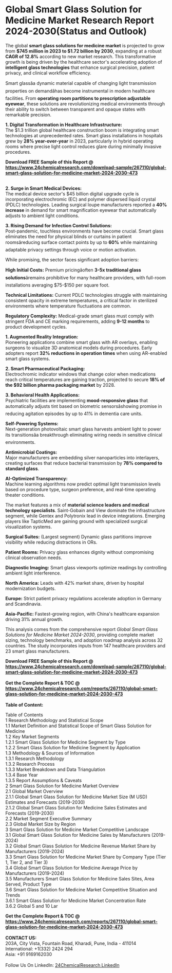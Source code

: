 <h1>Global Smart Glass Solution for Medicine Market Research Report 2024-2030(Status and Outlook)</h1><p>The global <strong>smart glass solutions for medicine market</strong> is projected to grow from <strong>$745 million in 2023 to $1.72 billion by 2030</strong>, expanding at a robust <strong>CAGR of 12.8%</strong> according to new market research. This transformative growth is being driven by the healthcare sector's accelerating adoption of <strong>intelligent glass technologies</strong> that enhance surgical precision, patient privacy, and clinical workflow efficiency.</p><p>Smart glassâa dynamic material capable of changing light transmission properties on demandâhas become instrumental in modern healthcare facilities. From <strong>operating room partitions to prescription adjustable eyewear</strong>, these solutions are revolutionizing medical environments through their ability to switch between transparent and opaque states with remarkable precision.</p><p><strong>1. Digital Transformation in Healthcare Infrastructure:</strong><br>
The $1.3 trillion global healthcare construction boom is integrating smart technologies at unprecedented rates. Smart glass installations in hospitals grew by <strong>28% year-over-year</strong> in 2023, particularly in hybrid operating rooms where precise light control reduces glare during minimally invasive procedures.</p><div><b>Download FREE Sample of this Report @ 
            <a href="https://www.24chemicalresearch.com/download-sample/267110/global-smart-glass-solution-for-medicine-market-2024-2030-473">
            https://www.24chemicalresearch.com/download-sample/267110/global-smart-glass-solution-for-medicine-market-2024-2030-473</a></b></div><br><p><strong>2. Surge in Smart Medical Devices:</strong><br>
The medical device sector's $45 billion digital upgrade cycle is incorporating electrochromic (EC) and polymer dispersed liquid crystal (PDLC) technologies. Leading surgical loupe manufacturers reported a <strong>40% increase</strong> in demand for smart magnification eyewear that automatically adjusts to ambient light conditions.</p><p><strong>3. Rising Demand for Infection Control Solutions:</strong><br>
Post-pandemic, touchless environments have become crucial. Smart glass eliminates the need for physical blinds or curtains in patient roomsâreducing surface contact points by up to <strong>60%</strong> while maintaining adaptable privacy settings through voice or motion activation.</p><p>While promising, the sector faces significant adoption barriers:</p><p><strong>High Initial Costs:</strong> Premium pricingâoften <strong>3-5x traditional glass solutions</strong>âremains prohibitive for many healthcare providers, with full-room installations averaging $75-$150 per square foot.</p><p><strong>Technical Limitations:</strong> Current PDLC technologies struggle with maintaining consistent opacity in extreme temperatures, a critical factor in sterilized environments where temperature fluctuations are common.</p><p><strong>Regulatory Complexity:</strong> Medical-grade smart glass must comply with stringent FDA and CE marking requirements, adding <strong>9-12 months</strong> to product development cycles.</p><p><strong>1. Augmented Reality Integration:</strong><br>
Pioneering applications combine smart glass with AR overlays, enabling surgeons to visualize 3D anatomical models during procedures. Early adopters report <strong>32% reductions in operation times</strong> when using AR-enabled smart glass systems.</p><p><strong>2. Smart Pharmaceutical Packaging:</strong><br>
Electrochromic indicator windows that change color when medications reach critical temperatures are gaining traction, projected to secure <strong>18% of the $92 billion pharma packaging market</strong> by 2028.</p><p><strong>3. Behavioral Health Applications:</strong><br>
Psychiatric facilities are implementing <strong>mood-responsive glass</strong> that automatically adjusts tint based on biometric sensorsâshowing promise in reducing agitation episodes by up to 41% in dementia care units.</p><p><strong>Self-Powering Systems:</strong><br>
	Next-generation photovoltaic smart glass harvests ambient light to power its transitionsâa breakthrough eliminating wiring needs in sensitive clinical environments.</p><p><strong>Antimicrobial Coatings:</strong><br>
	Major manufacturers are embedding silver nanoparticles into interlayers, creating surfaces that reduce bacterial transmission by <strong>78% compared to standard glass</strong>.</p><p><strong>AI-Optimized Transparency:</strong><br>
	Machine learning algorithms now predict optimal light transmission levels based on procedure type, surgeon preference, and real-time operating theater conditions.</p><p>The market features a mix of <strong>material science leaders and medical technology specialists</strong>. Saint-Gobain and View dominate the infrastructure segment, while Gentex and Polytronix lead in device integrations. Emerging players like TapticMed are gaining ground with specialized surgical visualization systems.</p><p><strong>Surgical Suites:</strong> (Largest segment) Dynamic glass partitions improve visibility while reducing distractions in ORs.</p><p><strong>Patient Rooms:</strong> Privacy glass enhances dignity without compromising clinical observation needs.</p><p><strong>Diagnostic Imaging:</strong> Smart glass viewports optimize readings by controlling ambient light interference.</p><p><strong>North America:</strong> Leads with 42% market share, driven by hospital modernization budgets.</p><p><strong>Europe:</strong> Strict patient privacy regulations accelerate adoption in Germany and Scandinavia.</p><p><strong>Asia-Pacific:</strong> Fastest-growing region, with China's healthcare expansion driving 31% annual growth.</p><p>This analysis comes from the comprehensive report <em>Global Smart Glass Solutions for Medicine Market 2024-2030</em>, providing complete market sizing, technology benchmarks, and adoption roadmap analysis across 32 countries. The study incorporates inputs from 147 healthcare providers and 23 smart glass manufacturers.</p><div><b>Download FREE Sample of this Report @ 
            <a href="https://www.24chemicalresearch.com/download-sample/267110/global-smart-glass-solution-for-medicine-market-2024-2030-473">
            https://www.24chemicalresearch.com/download-sample/267110/global-smart-glass-solution-for-medicine-market-2024-2030-473</a></b></div><br><div><b>Get the Complete Report & TOC @ 
            <a href="https://www.24chemicalresearch.com/reports/267110/global-smart-glass-solution-for-medicine-market-2024-2030-473">
            https://www.24chemicalresearch.com/reports/267110/global-smart-glass-solution-for-medicine-market-2024-2030-473</a></b></div><br>
            <b>Table of Content:</b><p>Table of Contents<br />
1 Research Methodology and Statistical Scope<br />
1.1 Market Definition and Statistical Scope of Smart Glass Solution for Medicine<br />
1.2 Key Market Segments<br />
1.2.1 Smart Glass Solution for Medicine Segment by Type<br />
1.2.2 Smart Glass Solution for Medicine Segment by Application<br />
1.3 Methodology & Sources of Information<br />
1.3.1 Research Methodology<br />
1.3.2 Research Process<br />
1.3.3 Market Breakdown and Data Triangulation<br />
1.3.4 Base Year<br />
1.3.5 Report Assumptions & Caveats<br />
2 Smart Glass Solution for Medicine Market Overview<br />
2.1 Global Market Overview<br />
2.1.1 Global Smart Glass Solution for Medicine Market Size (M USD) Estimates and Forecasts (2019-2030)<br />
2.1.2 Global Smart Glass Solution for Medicine Sales Estimates and Forecasts (2019-2030)<br />
2.2 Market Segment Executive Summary<br />
2.3 Global Market Size by Region<br />
3 Smart Glass Solution for Medicine Market Competitive Landscape<br />
3.1 Global Smart Glass Solution for Medicine Sales by Manufacturers (2019-2024)<br />
3.2 Global Smart Glass Solution for Medicine Revenue Market Share by Manufacturers (2019-2024)<br />
3.3 Smart Glass Solution for Medicine Market Share by Company Type (Tier 1, Tier 2, and Tier 3)<br />
3.4 Global Smart Glass Solution for Medicine Average Price by Manufacturers (2019-2024)<br />
3.5 Manufacturers Smart Glass Solution for Medicine Sales Sites, Area Served, Product Type<br />
3.6 Smart Glass Solution for Medicine Market Competitive Situation and Trends<br />
3.6.1 Smart Glass Solution for Medicine Market Concentration Rate<br />
3.6.2 Global 5 and 10 Lar</p><div><b>Get the Complete Report & TOC @ 
            <a href="https://www.24chemicalresearch.com/reports/267110/global-smart-glass-solution-for-medicine-market-2024-2030-473">
            https://www.24chemicalresearch.com/reports/267110/global-smart-glass-solution-for-medicine-market-2024-2030-473</a></b></div><br><b>CONTACT US:</b><br>
            203A, City Vista, Fountain Road, Kharadi, Pune, India - 411014<br>
            International: +1(332) 2424 294<br>
            Asia: +91 9169162030 <br><br>
            Follow Us On LinkedIn: <a href="https://www.linkedin.com/company/24chemicalresearch/">24ChemicalResearch LinkedIn</a>